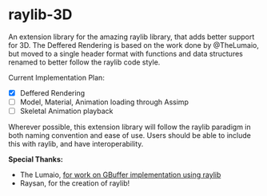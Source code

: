 # raylib-3D
An extension library for the amazing raylib library, that adds better support for 3D. The Deffered Rendering is based on the work done by @TheLumaio, but moved to a single header format with functions and data structures renamed to better follow the raylib code style.

Current Implementation Plan:
- [x] Deffered Rendering
- [ ] Model, Material, Animation loading through Assimp
- [ ] Skeletal Animation playback

Wherever possible, this extension library will follow the raylib paradigm in both naming convention and ease of use. Users should be able to include this with raylib, and have interoperability. 

**Special Thanks:**
- The Lumaio, [for work on GBuffer implementation using raylib](https://github.com/TheLumaio/Raylib-GBuffers)
- Raysan, for the creation of raylib!
